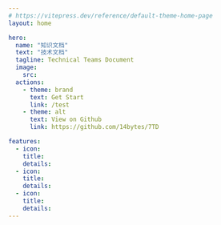 ```yaml
---
# https://vitepress.dev/reference/default-theme-home-page
layout: home

hero:
  name: "知识文档"
  text: "技术文档"
  tagline: Technical Teams Document
  image:
    src: 
  actions:
    - theme: brand
      text: Get Start
      link: /test
    - theme: alt
      text: View on Github
      link: https://github.com/14bytes/7TD

features:
  - icon: 
    title: 
    details: 
  - icon: 
    title: 
    details: 
  - icon: 
    title: 
    details: 
---
```


